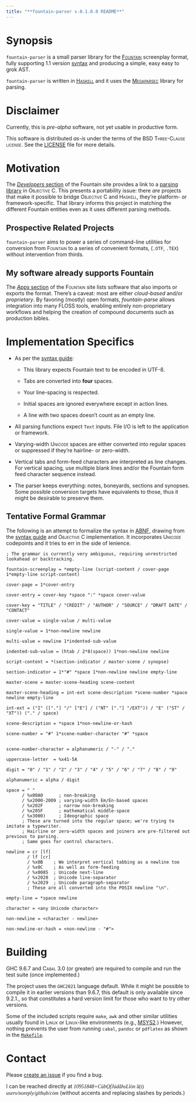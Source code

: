 ```yaml
---
title: "**fountain-parser v.0.1.0.0 README**"
---
```


# Synopsis

`fountain-parser` is a small parser library for the
<u>[<span style="font-variant: small-caps">Fountain</span>](https://fountain.io/)</u>
screenplay format, fully supporting 1.1 version
<u>[syntax](https://fountain.io/syntax/)</u> and producing a simple,
easy easy to grok <span style="font-variant: small-caps">AST</span>.

`fountain-parser` is written in
<u>[<span style="font-variant: small-caps">Haskell</span>](https://haskell.org)</u> and
it uses the
<u>[<span style="font-variant: small-caps">Megaparsec</span>](https://hackage.haskell.org/package/megaparsec)</u>
library for parsing.

# Disclaimer

Currently, this is *pre-alpha* software, not yet usable in productive
form.

This software is distributed *as-is* under the terms of the
<span style="font-variant: small-caps">BSD Three-Clause license</span>. See the
<u>[LICENSE](run:./LICENSE)</u> file for more details.

# Motivation

The <u>[*Developers* section](https://fountain.io/developers/)</u> of
the Fountain site provides a link to a <u>[parsing
library](https://github.com/nyousefi/Fountain)</u> in
<span style="font-variant: small-caps">Objective C</span>. This presents a portability
issue: there *are* projects that make it possible to bridge
<span style="font-variant: small-caps">Objective C</span> and
<span style="font-variant: small-caps">Haskell</span>, they’re platform- or
framework-specific. That library informs this project in matching the
different Fountain entities even as it uses different parsing methods.

## Prospective Related Projects

`fountain-parser` aims to power a series of command-line utilities for
conversion from <span style="font-variant: small-caps">Fountain</span> to a series of
convenient formats, (`.OTF`, `.TEX`) without intervention from thirds.

## My software already supports Fountain

The <u>[*Apps* section](https://fountain.io/apps/)</u> of the
<span style="font-variant: small-caps">Fountain</span> site lists software that also
imports or exports the format. There’s a caveat: most are either
*cloud-based* and/or *proprietary*. By favoring (mostly) open formats,
*fountain-parse* allows integration into many
<span style="font-variant: small-caps">FLOSS</span> tools, enabling entirely
non-proprietary workflows and helping the creation of compound documents
such as production bibles.

# Implementation Specifics

- As per the [syntax guide](https://fountain.io/syntax/):

  - This library expects Fountain text to be encoded in
    <span style="font-variant: small-caps">UTF-8</span>.

  - Tabs are converted into **four** spaces.

  - Your line-spacing is respected.

  - Initial spaces are ignored everywhere except in action lines.

  - A line with two spaces doesn’t count as an empty line.

- All parsing functions expect `Text` inputs. File I/O is left to the
  application or framework.

- Varying-width <span style="font-variant: small-caps">Unicode</span> spaces are either
  converted into regular spaces or suppressed if they’re hairline- or
  zero-width.

- Vertical tabs and form-feed characters are interpreted as line
  changes. For vertical spacing, use multiple blank lines and/or the
  Fountain form feed character sequence instead.

- The parser keeps everything: notes, boneyards, sections and synopses.
  Some possible conversion targets have equivalents to those, thus it
  might be desirable to preserve them.

## Tentative Formal Grammar

The following is an attempt to formalize the syntax in
[<span style="font-variant: small-caps">ABNF</span>](https://datatracker.ietf.org/doc/html/rfc5234),
drawing from the [syntax guide](https://fountain.io/syntax/) and
<span style="font-variant: small-caps">Objective C</span> implementation. It
incorporates <span style="font-variant: small-caps">Unicode</span> codepoints and it
tries to err in the side of lenience.

```
; The grammar is currently very ambiguous, requiring unrestricted lookahead or backtracking.

fountain-screenplay = *empty-line (script-content / cover-page 1*empty-line script-content)

cover-page = 1*cover-entry

cover-entry = cover-key *space ":" *space cover-value

cover-key = "TITLE" / "CREDIT" / "AUTHOR" / "SOURCE" / "DRAFT DATE" / "CONTACT"

cover-value = single-value / multi-value

single-value = 1*non-newline newline

multi-value = newline 1*indented-sub-value

indented-sub-value = (htab / 2*8(space)) 1*non-newline newline

script-content = *(section-indicator / master-scene / synopse)

section-indicator = 1*"#" *space 1*non-newline newline empty-line

master-scene = master-scene-heading scene-content

master-scene-heading = int-ext scene-description *scene-number *space newline empty-line

int-ext = ("I" (["."] "/" ["E"] / ("NT" ["."] "/EXT")) / "E" ("ST" / "XT")) ("." / space)

scene-description = *space 1*non-newline-or-hash

scene-number = "#" 1*scene-number-character "#" *space


scene-number-character = alphanumeric / "-" / "."

uppercase-letter  = %x41-5A

digit = "0" / "1" / "2" / "3" / "4" / "5" / "6" / "7" / "8" / "9"

alphanumeric = alpha / digit

space = " "
      / %x00A0      ; non-breaking
      / %x2000-2009 ; varying-width Em/En-based spaces
      / %x202F      ; narrow non-breaking
      / %x205F      ; mathematical middle-space
      / %x3000)     ; Ideographic space
      ; These are turned into the regular space; we're trying to imitate a typewriter.
      ; Hairline or zero-width spaces and joiners are pre-filtered out previous to parsing.
      ; Same goes for control characters.

newline = cr [lf]
        / lf [cr]
        / %x0B    ; We interpret vertical tabbing as a newline too
        / %x0C    ; As well as form-feeding
        / %x0085  ; Unicode next-line
        / %x2028  ; Unicode line-separator
        / %x2029  ; Unicode paragraph-separator
        ; These are all converted into the POSIX newline "\n".

empty-line = *space newline

character = <any Unicode character>

non-newline = <character - newline>

non-newline-or-hash = <non-newline - "#">

```

# Building

<span style="font-variant: small-caps">GHC</span> 9.6.7 and
<span style="font-variant: small-caps">Cabal</span> 3.0 (or greater) are required to
compile and run the test suite (once implemented.)

The project uses the `GHC2021` language default. While it might be
possible to compile it in earlier versions than 9.6.7, this default is
only available since 9.2.1., so that constitutes a hard version limit
for those who want to try other versions.

Some of the included scripts require `make`, `awk` and other similar
utilities usually found in <span style="font-variant: small-caps">Linux</span> or
<span style="font-variant: small-caps">Linux</span>-like environments (e.g.,
<u>[<span style="font-variant: small-caps">MSYS2</span>](https://www.msys2.org/)</u>.)
However, nothing prevents the user from running `cabal`, `pandoc` or
`pdflatex` as shown in the <u>[`Makefile`](run:./Makefile)</u>.

# Contact

Please <u>[create an
issue](https://github.com/CubOfJudahsLion/fountain-parser/issues)</u> if
you find a bug.

I can be reached directly at
<span style="font-family: serif">*10951848+CübO̱fJúdãhsLîòn* ă(t)
*users/noreply/gīthụb/cȯm*</span> (without accents and replacing slashes
by periods.)
